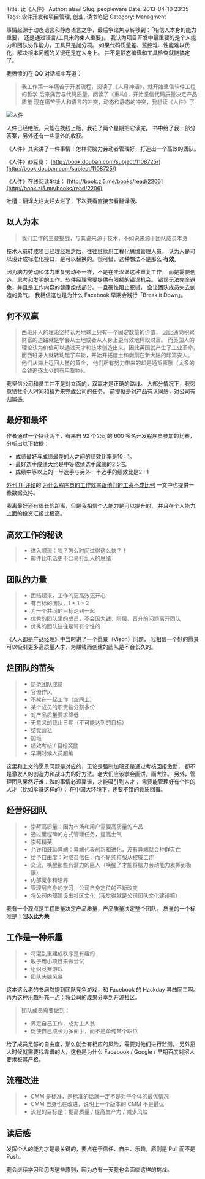 Title: 读《人件》
Author: alswl
Slug: peopleware
Date: 2013-04-10 23:35
Tags: 软件开发和项目管理, 创业, 读书笔记
Category: Managment


事情起源于动态语言和静态语言之争，最后争论焦点转移到：「相信人本身的能力重要，
还是通过语言/工具来约束人重要」。
我认为项目开发中最重要的是个人能力和团队协作能力，工具只是加分项。
如果代码质量差、监控难、性能难以优化，解决根本问题的关键还是在人身上。
并不是静态编译和工具检查就能搞定了。

我愤愤的在 QQ 对话框中写道：

> 我工作第一年痛苦于开发流程，阅读了《人月神话》，就开始坚信软件工程的哲学
> 后来痛苦与代码质量，阅读了《重构》，开始坚信代码质量决定产品质量
> 现在痛苦于人和语言的冲突，动态和静态的冲突，我想读《人件》了

![人件](https://ohsolnxaa.qnssl.com/upload_dropbox/201304/s1299961.jpg)

人件已经绝版，只能在找线上版，我花了两个星期把它读完。
书中给了我一部分答案，另外还有一些意外的收获。

<!-- more -->

《人件》其实讲了一件事情：怎样将脑力劳动者管理好，打造出一个高效的团队。

《人件》@豆瓣： [http://book.douban.com/subject/1108725/](http://book.douban.com/subject/1108725/)

《人件》在线阅读地址： [http://book.zi5.me/books/read/2206](http://book.zi5.me/books/read/2206)

吐槽：翻译太烂太烂太烂了，下次要看直接去看翻译版。

## 以人为本 ##

> 我们工作的主要挑战，与其说来源于技术，不如说来源于团队成员本身

技术人员转成项目经理经理之后，往往继续用工程化思维管理人员，
认为人是可以设计成标准化接口，是可以替换的。很可惜，这种想法不是那么 **有效**。

因为脑力劳动和体力重复劳动不一样，不是在卖汉堡这种重复工作，
而是需要创造、思考和发明的工作。软件经理需要提供有限额的错误机会。
错误无法完全避免，并且是工作内容的健康组成部分。一旦硬性阻止犯错，
会让团队成员失去创造的勇气。
我相信这也是为什么 Facebook 早期会践行「Break it Down」。

## 何不双赢 ##

> 西班牙人的理论坚持认为地球上只有一个固定数量的价值，
> 因此通向积累财富的道路就是学会从土地或者从人身上更有效地榨取财富。
> 而英国人的理论认为价值可以通过天才和技术创造出来。因此英国就产生了工业革命，
> 而西班牙人就转动起了车轮，开始开拓疆土和剥削在新大陆的印第安人。
> 他们从海上运回大量的黄金，
> 他们所有努力带来的却是通货膨胀（太多的金钱追逐太少的有用货物）。

我坚信公司和员工并不是对立面的，双赢才是正确的路线。
大部分情况下，我愿意牺牲个人时间和精力来完成公司的任务。
前提就是对产品有认同感，对公司有归属感。

## 最好和最坏 ##

作者通过一个持续两年，有来自 92 个公司的 600 多名开发程序员参加的比赛，
分析出以下数据：

* 成绩最好与成绩最差的人之间的绩效比率是10 : 1。
* 最好选手成绩大约是中等成绩选手成绩的2.5倍。
* 成绩中等以上的一半选手与另外一半选手的绩效比是2 : 1

[外刊 IT 评论](http://www.aqee.net/)的
[为什么程序员的工作效率跟他们的工资不成比例][] 一文中也提供一些数据支持。

我离最好还有很长的距离，但是我相信个人能力是可以提升的，
并且在个人能力上面的投资汇报比极高。

## 高效工作的秘诀 ##

> * 进入顺流：咦？怎么时间过得这么快？！
> * 邮件比电话更不容易打乱人的思绪

## 团队的力量 ##

> * 团结起来，工作的更高效更开心
> * 有目标的团队，1 + 1 > 2
> * 为一个共同的目标走到一起
> * 优秀的团队里的成员，不会因为钱、阶层、晋升的问题离开团队
> * 优秀的团队往往是带有个性的

《人人都是产品经理》中当时讲了一个愿景（Vison）问题，
我相信一个好的愿景可以吸引更多高质量人才，为赚钱而创建的团队是不会长久的。

## 烂团队的苗头 ##

> * 防范团队成员
> * 官僚作风
> * 不挨在一起工作（空间上）
> * 某个成员的职责被分割多份
> * 对产品质量要求降低
> * 无意义的截止日期（不可能达到的目标）
> * 结党营私
> * 加班
> * 绩效考核 / 目标奖励 
> * 早期时候人员超编

这里和上文的愿景问题是对应的，无论是强制加班还是通过考核回报激励，
都不是激发人的创造力和战斗力的好方法。老大们应该学会画饼，画大饼。
另外，管理团队果然好难：做的事情必须靠谱，才能吸引到人才；
需要能管理好有个性的人才（比如伞哥这样的）； 在中国大环境下，还要不错的物质回报。

## 经营好团队 ##

> * 崇拜高质量：因为市场和用户需要高质量的产品
> * 通过里程碑的方式管理任务，提高士气
> * 崇拜精英
> * 允许和鼓励异端：异端代表创新和进化，没有异端就会种群灭亡
> * 给予自由度：对成员信任，而不是纯粹服从权威工作
> * 交流，唤醒那些有潜力的巨人（唤醒了才能将脑力劳动能力发挥到极限）
> * 内部竞争和培养
> * 管理层自身的学习，公司自身定位的不断改变
> * 将公司内部建设出社区文化（我觉得就是公司团队文化建设嘛）

我有一个观点是工程质量决定产品质量，产品质量决定整个团队。
质量的一个标准是：**我以此为荣**

## 工作是一种乐趣 ##

> * 将混乱重建成秩序是有趣的
> * 敢于用小项目来做尝试
> * 组织竞赛游戏
> * 团队头脑风暴

这本这么老的书居然提到团队竞争游戏，和 Facebook 的 Hackday 异曲同工啊。
再为这种乐趣补充一点：将公司的成果分享到开源社区。

> 团队成员需要做到：
> 
> * 界定自己工作，成为主人翁
> * 促使自己成长为多面手，而不是单纯某个职位

给了成员足够的自由度，那么就会有相应的风险，需要对他们进行监测，
另外招人时候就需要找靠谱的人，这也是为什么 Facebook / Google / 早期百度对招人要求极其严格。

## 流程改进 ##

> * CMM 是标准，是标准的话就一定不是对于个体的最优情况
> * CMM 自身也在改进，说明上一个版本的 CMM 不是最优
> * 流程的目标是：提高质量 / 提高生产力 / 减少风险

## 读后感 ##

发挥个人的能力才是最关键的，要点在于信任、自由、乐趣。原则是 Pull 而不是 Push。

我会继续学习和思考这些原则，因为总有一天我也会面临这样的挑战。

[为什么程序员的工作效率跟他们的工资不成比例]: http://www.aqee.net/why-programmers-are-not-paid-in-proportion-to-their-productivity/
